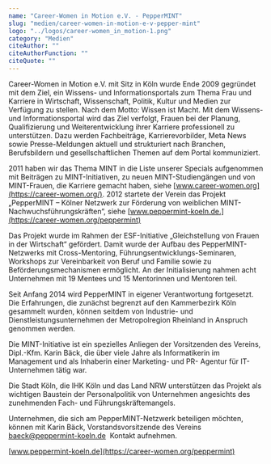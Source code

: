 ```yaml
---
name: "Career-Women in Motion e.V. - PepperMINT"
slug: "medien/career-women-in-motion-e-v-pepper-mint"
logo: "../logos/career-women_in_motion-1.png"
category: "Medien"
citeAuthor: ""
citeAuthorFunction: ""
citeQuote: ""
---
```


Career-Women in Motion e.V. mit Sitz in Köln wurde Ende 2009 gegründet mit dem Ziel, ein Wissens- und Informationsportals zum Thema Frau und Karriere in Wirtschaft, Wissenschaft, Politik, Kultur und Medien zur Verfügung zu stellen. Nach dem Motto: Wissen ist Macht. Mit dem Wissens- und Informationsportal wird das Ziel verfolgt, Frauen bei der Planung, Qualifizierung und Weiterentwicklung ihrer Karriere professionell zu unterstützen. Dazu werden Fachbeiträge, Karrierevorbilder, Meta News sowie Presse-Meldungen aktuell und strukturiert nach Branchen, Berufsbildern und gesellschaftlichen Themen auf dem Portal kommuniziert.

2011 haben wir das Thema MINT in die Liste unserer Specials aufgenommen mit Beiträgen zu MINT-Initiativen, zu neuen MINT-Studiengängen und von MINT-Frauen, die Karriere gemacht haben, siehe [www.career-women.org](https://career-women.org/). 2012 startete der Verein das Projekt „PepperMINT – Kölner Netzwerk zur Förderung von weiblichen MINT-Nachwuchsführungskräften“, siehe [www.peppermint-koeln.de.](https://career-women.org/peppermint)

Das Projekt wurde im Rahmen der ESF-Initiative „Gleichstellung von Frauen in der Wirtschaft“ gefördert. Damit wurde der Aufbau des PepperMINT-Netzwerks mit Cross-Mentoring, Führungsentwicklungs-Seminaren, Workshops zur Vereinbarkeit von Beruf und Familie sowie zu Beförderungsmechanismen ermöglicht. An der Initialisierung nahmen acht Unternehmen mit 19 Mentees und 15 Mentorinnen und Mentoren teil.

Seit Anfang 2014 wird PepperMINT in eigener Verantwortung fortgesetzt. Die Erfahrungen, die zunächst begrenzt auf den Kammerbezirk Köln gesammelt wurden, können seitdem von Industrie- und Dienstleistungsunternehmen der Metropolregion Rheinland in Anspruch genommen werden.

Die MINT-Initiative ist ein spezielles Anliegen der Vorsitzenden des Vereins, Dipl.-Kfm. Karin Bäck, die über viele Jahre als Informatikerin im Management und als Inhaberin einer Marketing- und PR- Agentur für IT-Unternehmen tätig war.

Die Stadt Köln, die IHK Köln und das Land NRW unterstützen das Projekt als wichtigen Baustein der Personalpolitik von Unternehmen angesichts des zunehmenden Fach- und Führungskräftemangels.

Unternehmen, die sich am PepperMINT-Netzwerk beteiligen möchten, können mit Karin Bäck, Vorstandsvorsitzende des Vereins [baeck@peppermint-koeln.de](mailto:baeck@peppermint-koeln.de)  Kontakt aufnehmen.

[www.peppermint-koeln.de](https://career-women.org/peppermint)
